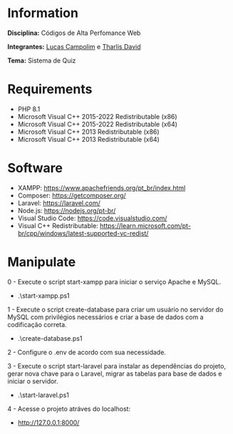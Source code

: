 # Information

**Disciplina:** Códigos de Alta Perfomance Web

**Integrantes:** [Lucas Campolim](https://github.com/lucascampolimm) e [Tharlis David](https://github.com/tharlisdavid)

**Tema:** Sistema de Quiz

# Requirements

- PHP 8.1
- Microsoft Visual C++ 2015-2022 Redistributable (x86)
- Microsoft Visual C++ 2015-2022 Redistributable (x64)
- Microsoft Visual C++ 2013 Redistributable (x86)
- Microsoft Visual C++ 2013 Redistributable (x64)

# Software

- XAMPP: https://www.apachefriends.org/pt_br/index.html
- Composer: https://getcomposer.org/
- Laravel: https://laravel.com/
- Node.js: https://nodejs.org/pt-br/
- Visual Studio Code: https://code.visualstudio.com/
- Visual C++ Redistributable: https://learn.microsoft.com/pt-br/cpp/windows/latest-supported-vc-redist/

# Manipulate

0 - Execute o script start-xampp para iniciar o serviço Apache e MySQL.
- .\start-xampp.ps1

1 - Execute o script create-database para criar um usuário no servidor do MySQL com privilégios necessários e criar a base de dados com a codificação correta.
- .\create-database.ps1

2 - Configure o .env de acordo com sua necessidade.

3 - Execute o script start-laravel para instalar as dependências do projeto, gerar nova chave para o Laravel, migrar as tabelas para base de dados e iniciar o servidor.
- .\start-laravel.ps1

4 - Acesse o projeto atráves do localhost:
- http://127.0.0.1:8000/
